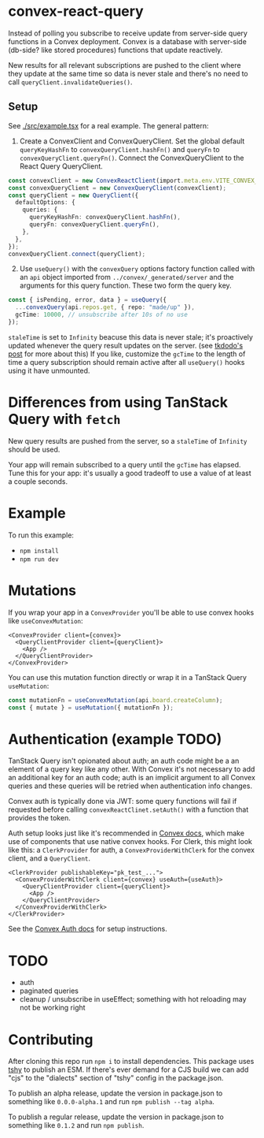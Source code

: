 # convex-react-query

Instead of polling you subscribe to receive update from server-side query
functions in a Convex deployment. Convex is a database with server-side
(db-side? like stored procedures) functions that update reactively.

New results for all relevant subscriptions are pushed to the client where they
update at the same time so data is never stale and there's no need to call
`queryClient.invalidateQueries()`.

## Setup

See [./src/example.tsx](./src/example.tsx) for a real example. The general
pattern:

1. Create a ConvexClient and ConvexQueryClient. Set the global default
   `queryKeyHashFn` to `convexQueryClient.hashFn()` and `queryFn` to
   `convexQueryClient.queryFn()`. Connect the ConvexQueryClient to the React
   Query QueryClient.

```ts
const convexClient = new ConvexReactClient(import.meta.env.VITE_CONVEX_URL);
const convexQueryClient = new ConvexQueryClient(convexClient);
const queryClient = new QueryClient({
  defaultOptions: {
    queries: {
      queryKeyHashFn: convexQueryClient.hashFn(),
      queryFn: convexQueryClient.queryFn(),
    },
  },
});
convexQueryClient.connect(queryClient);
```

2. Use `useQuery()` with the `convexQuery` options factory function called with
   an `api` object imported from `../convex/_generated/server` and the arguments
   for this query function. These two form the query key.

```ts
const { isPending, error, data } = useQuery({
  ...convexQuery(api.repos.get, { repo: "made/up" }),
  gcTime: 10000, // unsubscribe after 10s of no use
});
```

`staleTime` is set to `Infinity` beacuse this data is never stale; it's
proactively updated whenever the query result updates on the server. (see
[tkdodo's post](https://tkdodo.eu/blog/using-web-sockets-with-react-query#increasing-staletime)
for more about this) If you like, customize the `gcTime` to the length of time a
query subscription should remain active after all `useQuery()` hooks using it
have unmounted.

# Differences from using TanStack Query with `fetch`

New query results are pushed from the server, so a `staleTime` of `Infinity`
should be used.

Your app will remain subscribed to a query until the `gcTime` has elapsed. Tune
this for your app: it's usually a good tradeoff to use a value of at least a
couple seconds.

# Example

To run this example:

- `npm install`
- `npm run dev`

# Mutations

If you wrap your app in a `ConvexProvider` you'll be able to use convex hooks
like `useConvexMutation`:

```tsx
<ConvexProvider client={convex}>
  <QueryClientProvider client={queryClient}>
    <App />
  </QueryClientProvider>
</ConvexProvider>
```

You can use this mutation function directly or wrap it in a TanStack Query
`useMutation`:

```ts
const mutationFn = useConvexMutation(api.board.createColumn);
const { mutate } = useMutation({ mutationFn });
```

# Authentication (example TODO)

TanStack Query isn't opionated about auth; an auth code might be a an element of
a query key like any other. With Convex it's not necessary to add an additional
key for an auth code; auth is an implicit argument to all Convex queries and
these queries will be retried when authentication info changes.

Convex auth is typically done via JWT: some query functions will fail if
requested before calling `convexReactClinet.setAuth()` with a function that
provides the token.

Auth setup looks just like it's recommended in
[Convex docs](https://docs.convex.dev/auth), which make use of components that
use native convex hooks. For Clerk, this might look like this: a `ClerkProvider`
for auth, a `ConvexProviderWithClerk` for the convex client, and a
`QueryClient`.

```
<ClerkProvider publishableKey="pk_test_...">
  <ConvexProviderWithClerk client={convex} useAuth={useAuth}>
    <QueryClientProvider client={queryClient}>
      <App />
    </QueryClientProvider>
  </ConvexProviderWithClerk>
</ClerkProvider>
```

See the [Convex Auth docs](https://docs.convex.dev/auth) for setup instructions.

# TODO

- auth
- paginated queries
- cleanup / unsubscribe in useEffect; something with hot reloading may not be
  working right

# Contributing

After cloning this repo run `npm i` to install dependencies. This package uses
[tshy](https://github.com/isaacs/tshy) to publish an ESM. If there's ever demand
for a CJS build we can add "cjs" to the "dialects" section of "tshy" config in
the package.json.

To publish an alpha release, update the version in package.json to something
like `0.0.0-alpha.1` and run `npm publish --tag alpha`.

To publish a regular release, update the version in package.json to something
like `0.1.2` and run `npm publish`.
